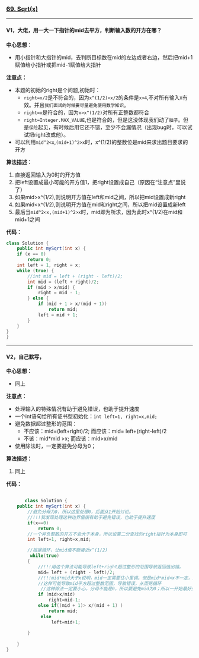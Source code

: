 ### [69. Sqrt(x)](https://leetcode.com/problems/sqrtx/)

---

#### V1，大佬，用一大一下指针的mid去平方，判断输入数的开方在哪？

**中心思想：**
- 用小指针和大指针的mid，去判断目标数在mid的左边或者右边，然后把mid+1赋值给小指针或把mid-1赋值给大指针

**注意点：**
- 本题的初始的right是个问题,初始时：
  - `right=x/2`是不符合的，因为`x^(1/2)<x/2`的条件是`x>4`,不对所有输入x有效。并且`我们面试的时候要尽量避免使用数学知识`。
  - `right=x`是符合的，因为`x>x^(1/2)`对所有正整数都符合
  - `right=Integer.MAX_VALUE`,也是符合的，但是这没体现我们动了`脑子`。但是`保险`起见，有时候后用它还不错，至少不会漏情况（出现bug时，可以试试把right改成他）。
- 可以利用`mid^2<x`,`(mid+1)^2>x`时，x^(1/2)的整数位是mid来求出题目要求的开方

**算法描述：**
1. 直接返回输入为0时的开方值
2. 把left设置成最小可能的开方值1，把right设置成自己（原因在“注意点”里说了）
3. 如果mid>x^(1/2),则说明开方值在left和mid之间，所以把mid设置成新right
4. 如果mid<x^(1/2),则说明开方值在mid和right之间，所以把mid设置成新left
5. 最后当`mid^2<x,(mid+1)^2>x`时，mid即为所求，因为此时x^(1/2)在mid和mid+1之间

**代码：**
```java
class Solution {
    public int mySqrt(int x) {
    if (x == 0)
        return 0;
    int left = 1, right = x;
    while (true) {
        //int mid = left + (right - left)/2;
        int mid = (left + right)/2;
        if (mid > x/mid) {
            right = mid - 1;
        } else {
            if (mid + 1 > x/(mid + 1))
                return mid;
            left = mid + 1;
        }
    }
}
}

```

---

#### V2，自己默写，
**中心思想：**
- 同上

**注意点：**
- 处理输入的特殊情况有助于避免错误，也助于提升速度
- 一个int语句给所有证书型初始化：`int left=1, right=x,mid;`
- 避免数据超过整形的范围：
  - 不应该：mid=(left+right)/2; 而应该：mid= left+(right-left)/2
  - 不该：mid\*mid >x; 而应该：mid>x/mid
- 使用除法时，一定要避免分母为0；

**算法描述：**
1. 同上

**代码：**
```java
        
       class Solution {
    public int mySqrt(int x) {
        //避免分母为0，所以这里处理0，后面从1开始讨论。
        //!!!我发现处理这种边界值很有助于避免错误，也助于提升速度
        if(x==0)
            return 0;
        //一个非负整数的开方不会大于本身，所以设置二分查找的right指针为本身即可
		int left=1, right=x,mid;

        //根据循环，让mid值不断接近x^(1/2)
         while(true)
        {
        	//!!!用这个算法可能导致left+right超过整形的范围导致返回值出错。
            mid= left + (right - left)/2;
            //!!!mid*mid大于x说明，mid一定需要往小里调。但是mid*mid<x不一定，因为mid是取了整的，所以开方值可能就在mid和mid+1之间
            //这样可能导致mid平方超过整数范围，导致错误，从而死循环
             //这种除法一定要小心，分母不能是0，所以要避免mid为0；所以一开始最好先写：输入x为0则直接返回0，之后从1开始考虑
            if (mid>x/mid)
                right=mid-1;        
            else if((mid + 1)> x/(mid + 1) )
                return mid;
             else
                 left=mid+1;
                
        }
        
    }
}



```
